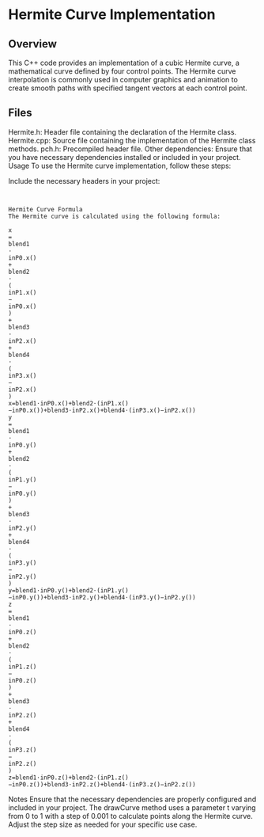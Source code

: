 # Hermite Curve Implementation
## Overview
This C++ code provides an implementation of a cubic Hermite curve, a mathematical curve defined by four control points. The Hermite curve interpolation is commonly used in computer graphics and animation to create smooth paths with specified tangent vectors at each control point.

## Files
Hermite.h: Header file containing the declaration of the Hermite class.
Hermite.cpp: Source file containing the implementation of the Hermite class methods.
pch.h: Precompiled header file.
Other dependencies: Ensure that you have necessary dependencies installed or included in your project.
Usage
To use the Hermite curve implementation, follow these steps:

Include the necessary headers in your project:
```


Hermite Curve Formula
The Hermite curve is calculated using the following formula:

x
=
blend1
⋅
inP0.x()
+
blend2
⋅
(
inP1.x()
−
inP0.x()
)
+
blend3
⋅
inP2.x()
+
blend4
⋅
(
inP3.x()
−
inP2.x()
)
x=blend1⋅inP0.x()+blend2⋅(inP1.x()−inP0.x())+blend3⋅inP2.x()+blend4⋅(inP3.x()−inP2.x())
y
=
blend1
⋅
inP0.y()
+
blend2
⋅
(
inP1.y()
−
inP0.y()
)
+
blend3
⋅
inP2.y()
+
blend4
⋅
(
inP3.y()
−
inP2.y()
)
y=blend1⋅inP0.y()+blend2⋅(inP1.y()−inP0.y())+blend3⋅inP2.y()+blend4⋅(inP3.y()−inP2.y())
z
=
blend1
⋅
inP0.z()
+
blend2
⋅
(
inP1.z()
−
inP0.z()
)
+
blend3
⋅
inP2.z()
+
blend4
⋅
(
inP3.z()
−
inP2.z()
)
z=blend1⋅inP0.z()+blend2⋅(inP1.z()−inP0.z())+blend3⋅inP2.z()+blend4⋅(inP3.z()−inP2.z())
```
Notes
Ensure that the necessary dependencies are properly configured and included in your project.
The drawCurve method uses a parameter t varying from 0 to 1 with a step of 0.001 to calculate points along the Hermite curve. Adjust the step size as needed for your specific use case.

